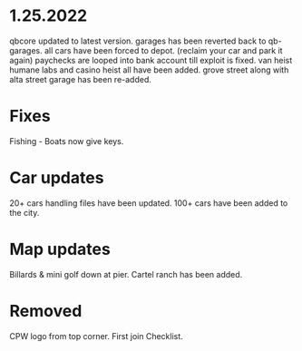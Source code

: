 # 1.25.2022
qbcore updated to latest version.
garages has been reverted back to qb-garages.
all cars have been forced to depot. (reclaim your car and park it again)
paychecks are looped into bank account till exploit is fixed.
van heist humane labs and casino heist all have been added.
grove street along with alta street garage has been re-added.

# Fixes
Fishing - Boats now give keys.

# Car updates
20+ cars handling files have been updated.
100+ cars have been added to the city.

# Map updates
Billards & mini golf down at pier.
Cartel ranch has been added.

# Removed
CPW logo from top corner.
First join Checklist.